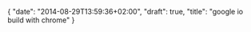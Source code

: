{
   "date": "2014-08-29T13:59:36+02:00",
   "draft": true,
   "title": "google io build with chrome"
}

